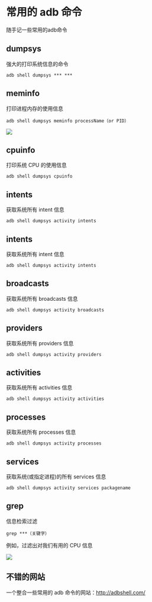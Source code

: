 # 常用的 adb 命令

随手记一些常用的adb命令

## dumpsys

强大的打印系统信息的命令

```
adb shell dumpsys *** ***
```

## meminfo

打印进程内存的使用信息

```
adb shell dumpsys meminfo processName（or PID）
```

![](http://h.hiphotos.baidu.com/image/pic/item/54fbb2fb43166d22e85daa38412309f79052d270.jpg)

## cpuinfo

打印系统 CPU 的使用信息

```
adb shell dumpsys cpuinfo
```

## intents

获取系统所有 intent 信息 

```
adb shell dumpsys activity intents
```

## intents

获取系统所有 intent 信息 

```
adb shell dumpsys activity intents
```

## broadcasts

获取系统所有 broadcasts 信息 

```
adb shell dumpsys activity broadcasts
```

## providers

获取系统所有 providers 信息 

```
adb shell dumpsys activity providers
```

## activities

获取系统所有 activities 信息 

```
adb shell dumpsys activity activities
```

## processes

获取系统所有 processes 信息 

```
adb shell dumpsys activity processes
```


## services

获取系统(或指定进程)的所有 services 信息 

```
adb shell dumpsys activity services packagename
```

## grep

信息检索过滤

```
grep ***（关键字）
```

例如，过滤出对我们有用的 CPU 信息

![](http://a.hiphotos.baidu.com/image/pic/item/dbb44aed2e738bd40339dd9da68b87d6277ff906.jpg)

## 不错的网站

一个整合一些常用的 adb 命令的网站：http://adbshell.com/